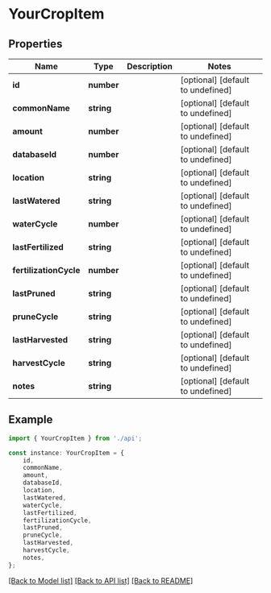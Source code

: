 # YourCropItem


## Properties

Name | Type | Description | Notes
------------ | ------------- | ------------- | -------------
**id** | **number** |  | [optional] [default to undefined]
**commonName** | **string** |  | [optional] [default to undefined]
**amount** | **number** |  | [optional] [default to undefined]
**databaseId** | **number** |  | [optional] [default to undefined]
**location** | **string** |  | [optional] [default to undefined]
**lastWatered** | **string** |  | [optional] [default to undefined]
**waterCycle** | **number** |  | [optional] [default to undefined]
**lastFertilized** | **string** |  | [optional] [default to undefined]
**fertilizationCycle** | **number** |  | [optional] [default to undefined]
**lastPruned** | **string** |  | [optional] [default to undefined]
**pruneCycle** | **string** |  | [optional] [default to undefined]
**lastHarvested** | **string** |  | [optional] [default to undefined]
**harvestCycle** | **string** |  | [optional] [default to undefined]
**notes** | **string** |  | [optional] [default to undefined]

## Example

```typescript
import { YourCropItem } from './api';

const instance: YourCropItem = {
    id,
    commonName,
    amount,
    databaseId,
    location,
    lastWatered,
    waterCycle,
    lastFertilized,
    fertilizationCycle,
    lastPruned,
    pruneCycle,
    lastHarvested,
    harvestCycle,
    notes,
};
```

[[Back to Model list]](../README.md#documentation-for-models) [[Back to API list]](../README.md#documentation-for-api-endpoints) [[Back to README]](../README.md)
